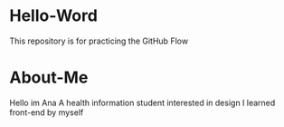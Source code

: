 # Hello-Word
This repository is for practicing the GitHub Flow
# About-Me
Hello im Ana
A health information student interested in design
I learned front-end by myself
